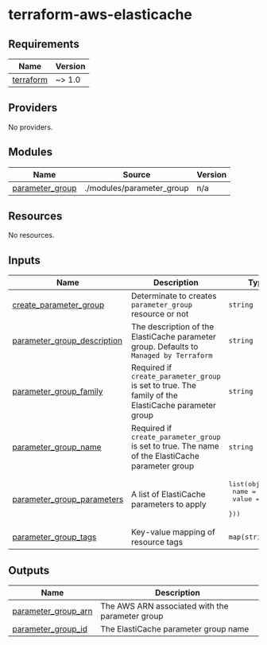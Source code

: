 # terraform-aws-elasticache

<!-- BEGINNING OF PRE-COMMIT-TERRAFORM DOCS HOOK -->
## Requirements

| Name | Version |
|------|---------|
| <a name="requirement_terraform"></a> [terraform](#requirement\_terraform) | ~> 1.0 |

## Providers

No providers.

## Modules

| Name | Source | Version |
|------|--------|---------|
| <a name="module_parameter_group"></a> [parameter\_group](#module\_parameter\_group) | ./modules/parameter_group | n/a |

## Resources

No resources.

## Inputs

| Name | Description | Type | Default | Required |
|------|-------------|------|---------|:--------:|
| <a name="input_create_parameter_group"></a> [create\_parameter\_group](#input\_create\_parameter\_group) | Determinate to creates `parameter_group` resource or not | `string` | `true` | no |
| <a name="input_parameter_group_description"></a> [parameter\_group\_description](#input\_parameter\_group\_description) | The description of the ElastiCache parameter group. Defaults to `Managed by Terraform` | `string` | `"Managed by Terraform"` | no |
| <a name="input_parameter_group_family"></a> [parameter\_group\_family](#input\_parameter\_group\_family) | Required if `create_parameter_group` is set to true. The family of the ElastiCache parameter group | `string` | n/a | yes |
| <a name="input_parameter_group_name"></a> [parameter\_group\_name](#input\_parameter\_group\_name) | Required if `create_parameter_group` is set to true. The name of the ElastiCache parameter group | `string` | n/a | yes |
| <a name="input_parameter_group_parameters"></a> [parameter\_group\_parameters](#input\_parameter\_group\_parameters) | A list of ElastiCache parameters to apply | <pre>list(object({<br>    name  = string<br>    value = string<br>  }))</pre> | `[]` | no |
| <a name="input_parameter_group_tags"></a> [parameter\_group\_tags](#input\_parameter\_group\_tags) | Key-value mapping of resource tags | `map(string)` | `{}` | no |

## Outputs

| Name | Description |
|------|-------------|
| <a name="output_parameter_group_arn"></a> [parameter\_group\_arn](#output\_parameter\_group\_arn) | The AWS ARN associated with the parameter group |
| <a name="output_parameter_group_id"></a> [parameter\_group\_id](#output\_parameter\_group\_id) | The ElastiCache parameter group name |
<!-- END OF PRE-COMMIT-TERRAFORM DOCS HOOK -->